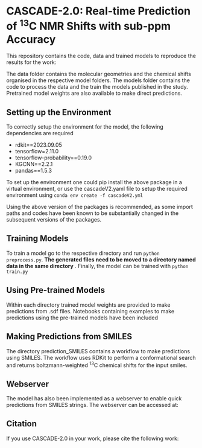 # CASCADE-2.0: Real-time Prediction of <sup>13</sup>C NMR Shifts with sub-ppm Accuracy
This repository contains the code, data and trained models to reproduce the results for the work: 

The data folder contains the molecular geometries and the chemical shifts organised in the respective model folders. The models folder contains the code to process the data and the train the models published in the study. Pretrained model weights are also available to make direct predictions.

## Setting up the Environment

To correctly setup the environment for the model, the following dependencies are required

* rdkit==2023.09.05
* tensorflow=2.11.0
* tensorflow-probability==0.19.0
* KGCNN==2.2.1
* pandas==1.5.3

To set up the environment one could pip install the above package in a virtual environment, or use the cascadeV2.yaml file to setup the required environment using ```conda env create -f cascadeV2.yml```

Using the above version of the packages is recommended, as some import paths and codes have been known to be substantially changed in the subsequent versions of the packages.

## Training Models

To train a model go to the respective directory and run ```python preprocess.py```. **The generated files need to be moved to a directory named data in the same directory** . Finally, the model can be trained with ```python train.py```

## Using Pre-trained Models

Within each directory trained model weights are provided to make predictions from .sdf files. Notebooks containing examples to make predictions using the pre-trained models have been included

## Making Predictions from SMILES

The directory prediction_SMILES contains a workflow to make predictions using SMILES. The workflow uses RDKit to perform a conformational search and returns boltzmann-weighted <sup>13</sup>C chemical shifts for the input smiles.

## Webserver
The model has also been implemented as a webserver to enable quick predictions from SMILES strings. The webserver can be accessed at: 

## Citation
If you use CASCADE-2.0 in your work, please cite the following work: 
